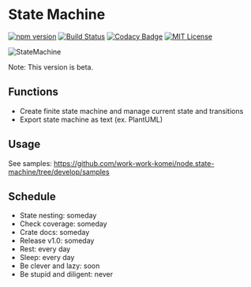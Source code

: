 # State Machine

[![npm version](https://badge.fury.io/js/%40working-sloth%2Fstate-machine.svg)](https://badge.fury.io/js/%40working-sloth%2Fstate-machine)
[![Build Status](https://travis-ci.org/work-work-komei/node.state-machine.svg?branch=develop)](https://travis-ci.org/work-work-komei/node.state-machine)
[![Codacy Badge](https://api.codacy.com/project/badge/Grade/03db41b395194a168573c9b647f9db24)](https://app.codacy.com/app/work-work-komei/node.state-machine?utm_source=github.com&utm_medium=referral&utm_content=work-work-komei/node.state-machine&utm_campaign=Badge_Grade_Dashboard)
[![MIT License](http://img.shields.io/badge/license-MIT-blue.svg?style=flat)](LICENSE)

![StateMachine](https://github.com/work-work-komei/node.state-machine/blob/develop/samples/SlothState.png)

Note: This version is beta.

## Functions
 - Create finite state machine and manage current state and transitions
 - Export state machine as text (ex. PlantUML)

## Usage
 See samples: https://github.com/work-work-komei/node.state-machine/tree/develop/samples

## Schedule
 - State nesting: someday
 - Check coverage: someday
 - Crate docs: someday
 - Release v1.0: someday
 - Rest: every day
 - Sleep: every day
 - Be clever and lazy: soon
 - Be stupid and diligent: never
